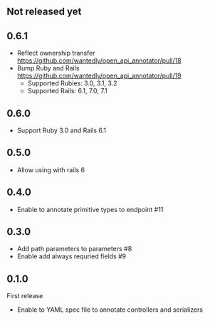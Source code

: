 ## Not released yet

## 0.6.1

- Reflect ownership transfer https://github.com/wantedly/open_api_annotator/pull/18
- Bump Ruby and Rails https://github.com/wantedly/open_api_annotator/pull/19
  - Supported Rubies: 3.0, 3.1, 3.2
  - Supported Rails: 6.1, 7.0, 7.1

## 0.6.0
- Support Ruby 3.0 and Rails 6.1
## 0.5.0
- Allow using with rails 6

## 0.4.0
- Enable to annotate primitive types to endpoint #11

## 0.3.0
- Add path parameters to parameters #8
- Enable add always requried fields #9

## 0.1.0
First release

* Enable to YAML spec file to annotate controllers and serializers
